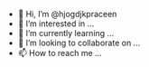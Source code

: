 - 👋 Hi, I’m @hjogdjkpraceen
- 👀 I’m interested in ...
- 🌱 I’m currently learning ...
- 💞️ I’m looking to collaborate on ...
- 📫 How to reach me ...

<!---
hjogdjkpraceen/hjogdjkpraceen is a ✨ special ✨ repository because its `README.md` (this file) appears on your GitHub profile.
You can click the Preview link to take a look at your changes.
--->
